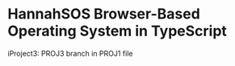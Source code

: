 HannahSOS Browser-Based Operating System in TypeScript
===========================================
iProject3: PROJ3 branch in PROJ1 file